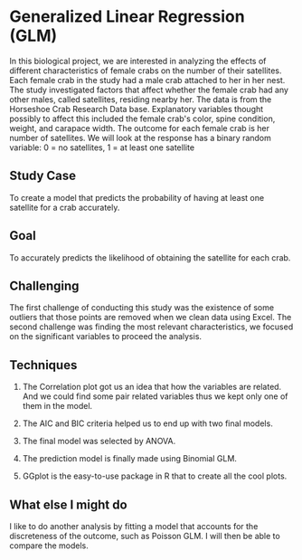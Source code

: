
# Generalized Linear Regression (GLM)

In this biological project, we are interested in analyzing the effects of different characteristics of female crabs on the number of their satellites.
Each female crab in the study had a male crab attached to her in her nest.
The study investigated factors that affect whether the female crab had any other males, called satellites, residing nearby her.
The data is from the Horseshoe Crab Research Data base. 
Explanatory variables thought possibly to affect this included the female crab's color, spine condition, weight, and carapace width.
The outcome for each female crab is her number of satellites. We will look at the response has a binary random variable:
0 = no satellites, 1 = at least one satellite

>>>>>>> 

## Study Case

To create a model that predicts the probability of having at least one satellite for a crab accurately. 

##  Goal

To accurately predicts the likelihood of obtaining the satellite for each crab. 

## Challenging

The first challenge of conducting this study was the existence of some outliers that those points are removed when we clean data using Excel.
The second challenge was finding the most relevant characteristics, we focused on the significant variables to proceed the analysis.

## Techniques

1. The Correlation plot got us an idea that how the variables are related. And we could find some pair related variables thus we kept only one of them in the model.

2. The AIC and BIC criteria helped us to end up with two final models.

3. The final model was selected by ANOVA.

4. The prediction model is finally made using Binomial GLM.

5. GGplot is the easy-to-use package in R that to create all the cool plots.

## What else I might do

I like to do another analysis by fitting a model that accounts for the discreteness of the outcome, such as Poisson GLM. I will then be able to compare the models.  

